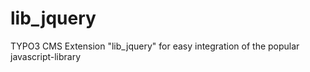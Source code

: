 # lib_jquery
TYPO3 CMS Extension "lib_jquery" for easy integration of the popular javascript-library
